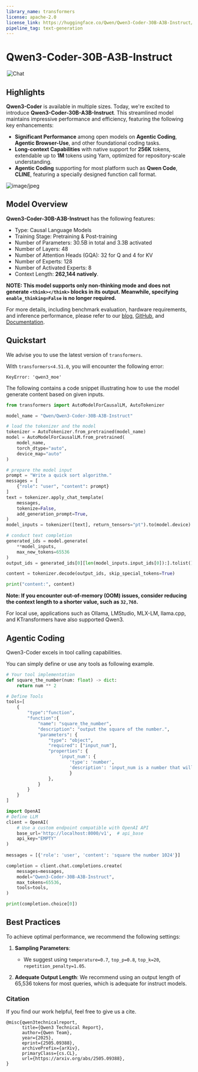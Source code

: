 ```yaml
---
library_name: transformers
license: apache-2.0
license_link: https://huggingface.co/Qwen/Qwen3-Coder-30B-A3B-Instruct/blob/main/LICENSE
pipeline_tag: text-generation
---
```


# Qwen3-Coder-30B-A3B-Instruct
<a href="https://chat.qwen.ai/" target="_blank" style="margin: 2px;">
    <img alt="Chat" src="https://img.shields.io/badge/%F0%9F%92%9C%EF%B8%8F%20Qwen%20Chat%20-536af5" style="display: inline-block; vertical-align: middle;"/>
</a>

## Highlights

**Qwen3-Coder** is available in multiple sizes. Today, we're excited to introduce **Qwen3-Coder-30B-A3B-Instruct**. This streamlined model maintains impressive performance and efficiency, featuring the following key enhancements:  

- **Significant Performance** among open models on **Agentic Coding**, **Agentic Browser-Use**, and other foundational coding tasks.
- **Long-context Capabilities** with native support for **256K** tokens, extendable up to **1M** tokens using Yarn, optimized for repository-scale understanding.
- **Agentic Coding** supporting for most platform such as **Qwen Code**, **CLINE**, featuring a specially designed function call format.

![image/jpeg](https://qianwen-res.oss-cn-beijing.aliyuncs.com/Qwen3-Coder/qwen3-coder-30a3-main.jpg)

## Model Overview

**Qwen3-Coder-30B-A3B-Instruct** has the following features:
- Type: Causal Language Models
- Training Stage: Pretraining & Post-training
- Number of Parameters: 30.5B in total and 3.3B activated
- Number of Layers: 48
- Number of Attention Heads (GQA): 32 for Q and 4 for KV
- Number of Experts: 128
- Number of Activated Experts: 8
- Context Length: **262,144 natively**. 

**NOTE: This model supports only non-thinking mode and does not generate ``<think></think>`` blocks in its output. Meanwhile, specifying `enable_thinking=False` is no longer required.**

For more details, including benchmark evaluation, hardware requirements, and inference performance, please refer to our [blog](https://qwenlm.github.io/blog/qwen3-coder/), [GitHub](https://github.com/QwenLM/Qwen3-Coder), and [Documentation](https://qwen.readthedocs.io/en/latest/).


## Quickstart

We advise you to use the latest version of `transformers`.

With `transformers<4.51.0`, you will encounter the following error:
```
KeyError: 'qwen3_moe'
```

The following contains a code snippet illustrating how to use the model generate content based on given inputs. 
```python
from transformers import AutoModelForCausalLM, AutoTokenizer

model_name = "Qwen/Qwen3-Coder-30B-A3B-Instruct"

# load the tokenizer and the model
tokenizer = AutoTokenizer.from_pretrained(model_name)
model = AutoModelForCausalLM.from_pretrained(
    model_name,
    torch_dtype="auto",
    device_map="auto"
)

# prepare the model input
prompt = "Write a quick sort algorithm."
messages = [
    {"role": "user", "content": prompt}
]
text = tokenizer.apply_chat_template(
    messages,
    tokenize=False,
    add_generation_prompt=True,
)
model_inputs = tokenizer([text], return_tensors="pt").to(model.device)

# conduct text completion
generated_ids = model.generate(
    **model_inputs,
    max_new_tokens=65536
)
output_ids = generated_ids[0][len(model_inputs.input_ids[0]):].tolist() 

content = tokenizer.decode(output_ids, skip_special_tokens=True)

print("content:", content)
```

**Note: If you encounter out-of-memory (OOM) issues, consider reducing the context length to a shorter value, such as `32,768`.**

For local use, applications such as Ollama, LMStudio, MLX-LM, llama.cpp, and KTransformers have also supported Qwen3.

## Agentic Coding

Qwen3-Coder excels in tool calling capabilities. 

You can simply define or use any tools as following example.
```python
# Your tool implementation
def square_the_number(num: float) -> dict:
    return num ** 2

# Define Tools
tools=[
    {
        "type":"function",
        "function":{
            "name": "square_the_number",
            "description": "output the square of the number.",
            "parameters": {
                "type": "object",
                "required": ["input_num"],
                "properties": {
                    'input_num': {
                        'type': 'number', 
                        'description': 'input_num is a number that will be squared'
                        }
                },
            }
        }
    }
]

import OpenAI
# Define LLM
client = OpenAI(
    # Use a custom endpoint compatible with OpenAI API
    base_url='http://localhost:8000/v1',  # api_base
    api_key="EMPTY"
)
 
messages = [{'role': 'user', 'content': 'square the number 1024'}]

completion = client.chat.completions.create(
    messages=messages,
    model="Qwen3-Coder-30B-A3B-Instruct",
    max_tokens=65536,
    tools=tools,
)

print(completion.choice[0])
```

## Best Practices

To achieve optimal performance, we recommend the following settings:

1. **Sampling Parameters**:
   - We suggest using `temperature=0.7`, `top_p=0.8`, `top_k=20`, `repetition_penalty=1.05`.

2. **Adequate Output Length**: We recommend using an output length of 65,536 tokens for most queries, which is adequate for instruct models.


### Citation

If you find our work helpful, feel free to give us a cite.

```
@misc{qwen3technicalreport,
      title={Qwen3 Technical Report}, 
      author={Qwen Team},
      year={2025},
      eprint={2505.09388},
      archivePrefix={arXiv},
      primaryClass={cs.CL},
      url={https://arxiv.org/abs/2505.09388}, 
}
```
